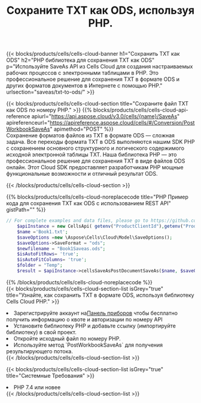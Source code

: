 ﻿---
title:  Сохраните TXT как ODS, используя PHP.
description:  Использование Aspose.Cells Cloud SDK для PHP для сохранения файла формата TXT как файла формата ODS.
kwords: Excel, Save TXT as ODS, REST, PHP
howto: How to save TXT as ODS using Aspose.Cells Cloud PHP library.
---
{{< blocks/products/cells/cells-cloud-banner h1="Сохранить TXT как ODS" h2="PHP библиотека для сохранения TXT как ODS" p="Используйте SaveAs API из Cells Cloud для создания настраиваемых рабочих процессов с электронными таблицами в PHP. Это профессиональное решение для сохранения TXT в формате ODS и других форматов документов в Интернете с помощью PHP." urlsection="saveas/txt-to-ods/" >}}

{{< blocks/products/cells/cells-cloud-section title="Сохраните файл TXT как ODS по номеру PHP." >}}
{{% blocks/products/cells/cells-cloud-api-reference apiurl="https://api.aspose.cloud/v3.0/cells/{name}/SaveAs" apireferenceurl="https://apireference.aspose.cloud/cells/#/Conversion/PostWorkbookSaveAs" apimethod="POST" %}}
<br/>
Сохранение форматов файлов из TXT в формате ODS — сложная задача. Все переходы формата TXT в ODS выполняются нашим SDK PHP с сохранением основного структурного и логического содержимого исходной электронной таблицы TXT. Наша библиотека PHP — это профессиональное решение для сохранения TXT в виде файлов ODS онлайн. Этот Cloud SDK предоставляет разработчикам PHP мощные функциональные возможности и отличный результат ODS.

{{< /blocks/products/cells/cells-cloud-section >}}

{{% blocks/products/cells/cells-cloud-noreplacecode title="PHP Пример кода для сохранения TXT как ODS с использованием REST API" gistPath="" %}}
  
```php
// For complete examples and data files, please go to https://github.com/aspose-cells-cloud/aspose-cells-cloud-php/
    $apiInstance = new CellsApi( getenv("ProductClientId"),getenv("ProductClientSecret") );
    $name ='Book1.txt';
    $saveOptions =new \Aspose\Cells\Cloud\Model\SaveOptions();
    $saveOptions->SaveFormat = "ods";
    $newfilename = "Book1Saveas.ods";
    $isAutoFitRows= 'true';
    $isAutoFitColumns= 'true';
    $folder = "Temp";
    $result = $apiInstance->cellsSaveAsPostDocumentSaveAs($name, $saveOptions, $newfilename,$isAutoFitRows, $isAutoFitColumns, $folder);
```
  
{{% /blocks/products/cells/cells-cloud-noreplacecode %}}
<br/>
{{< blocks/products/cells/cells-cloud-section-list isGrey="true" title="Узнайте, как сохранить TXT в формате ODS, используя библиотеку Cells Cloud PHP." >}}
<li> Зарегистрируйте аккаунт на<a href="https://dashboard.aspose.cloud/">Панель приборов</a> чтобы бесплатно получить информацию о квоте и авторизации по номеру API</li>
<li>Установите библиотеку PHP и добавьте ссылку (импортируйте библиотеку) в свой проект.</li>
<li>Откройте исходный файл по номеру PHP.</li>
<li>Используйте метод `PostWorkbookSaveAs` для получения результирующего потока.</li>
{{< /blocks/products/cells/cells-cloud-section-list >}}

{{< blocks/products/cells/cells-cloud-section-list isGrey="true" title="Системные Требования" >}}
<li>PHP 7.4 или новее</li>
{{< /blocks/products/cells/cells-cloud-section-list >}}
